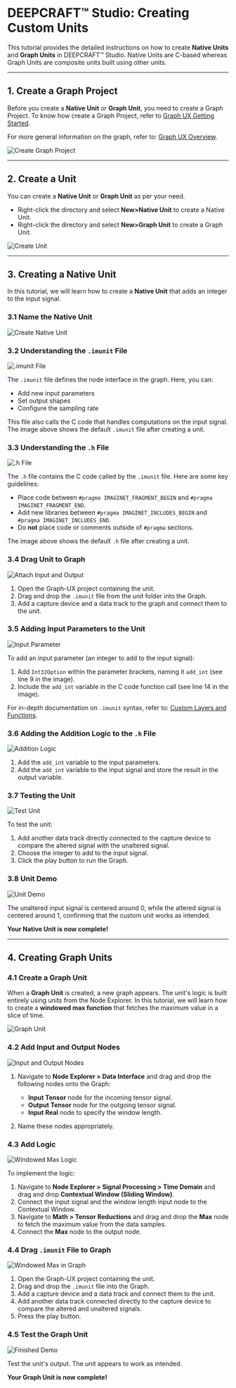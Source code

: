# DEEPCRAFT™ Studio: Creating Custom Units

This tutorial provides the detailed instructions on how to create **Native Units** and **Graph Units** in DEEPCRAFT™ Studio. Native Units are C-based whereas Graph Units are composite units built using other units.

---

## 1. Create a Graph Project

Before you create a **Native Unit** or **Graph Unit**, you need to create a Graph Project. To know how create a Graph Project, refer to [Graph UX Getting Started](https://developer.imagimob.com/getting-started/graph-ux).  

For more general information on the graph, refer to: [Graph UX Overview](https://developer.imagimob.com/getting-started/graph-ux/graph-ux-overview).

![Create Graph Project](Images/1-CreateGraphProject.png)

---

## 2. Create a Unit

You can create a **Native Unit** or **Graph Unit** as per your need.
- Right-click the directory and select **New>Native Unit** to create a Native Unit.
- Right-click the directory and select **New>Graph Unit** to create a Graph Unit.
  
![Create Unit](Images/2-CreateUnit.png)

---

## 3. Creating a Native Unit

In this tutorial, we will learn how to create a **Native Unit** that adds an integer to the input signal.

### 3.1 Name the Native Unit

![Create Native Unit](Images/3_1-CreateNativeUnit.png)

### 3.2 Understanding the `.imunit` File

![.imunit File](Images/3_2-DotImunitNativeUnit.png)

The `.imunit` file defines the node interface in the graph. Here, you can:
- Add new input parameters
- Set output shapes
- Configure the sampling rate

This file also calls the C code that handles computations on the input signal. The image above shows the default `.imunit` file after creating a unit.

### 3.3 Understanding the `.h` File

![.h File](Images/3_3-DotHNativeUnit.png)

The `.h` file contains the C code called by the `.imunit` file. Here are some key guidelines:
- Place code between `#pragma IMAGINET_FRAGMENT_BEGIN` and `#pragma IMAGINET_FRAGMENT_END`.
- Add new libraries between `#pragma IMAGINET_INCLUDES_BEGIN` and `#pragma IMAGINET_INCLUDES_END`.
- Do **not** place code or comments outside of `#pragma` sections.

The image above shows the default `.h` file after creating a unit.

### 3.4 Drag Unit to Graph

![Attach Input and Output](Images/3_5-AttachInputAndOutputNativeUnit.png)

1. Open the Graph-UX project containing the unit.
2. Drag and drop the `.imunit` file from the unit folder into the Graph.
3. Add a capture device and a data track to the graph and connect them to the unit.

### 3.5 Adding Input Parameters to the Unit

![Input Parameter](Images/3_6-DotImunitIntParameterNativeUnit.png)

To add an input parameter (an integer to add to the input signal):
1. Add `Int32Option` within the parameter brackets, naming it `add_int` (see line 9 in the image).
2. Include the `add_int` variable in the C code function call (see line 14 in the image).

For in-depth documentation on `.imunit` syntax, refer to: [Custom Layers and Functions](https://developer.imagimob.com/deployment/custom-layers-functions).

### 3.6 Adding the Addition Logic to the `.h` File

![Addition Logic](Images/3_7-DotHIntParameterNativeUnit.png)

1. Add the `add_int` variable to the input parameters.
2. Add the `add_int` variable to the input signal and store the result in the output variable.

### 3.7 Testing the Unit

![Test Unit](Images/3_8-FinishedUnitNativeUnit.png)

To test the unit:
1. Add another data track directly connected to the capture device to compare the altered signal with the unaltered signal.
2. Choose the integer to add to the input signal.
3. Click the play button to run the Graph.

### 3.8 Unit Demo

![Unit Demo](Images/3_9-FinishedUnitDemoNativeUnit.png)

The unaltered input signal is centered around 0, while the altered signal is centered around 1, confirming that the custom unit works as intended.

**Your Native Unit is now complete!**

---

## 4. Creating Graph Units

### 4.1 Create a Graph Unit

When a **Graph Unit** is created, a new graph appears. The unit's logic is built entirely using units from the Node Explorer. In this tutorial, we will learn how to create a **windowed max function** that fetches the maximum value in a slice of time.

![Graph Unit](Images/4_1-DotImunitGraphUnit.png)

### 4.2 Add Input and Output Nodes

![Input and Output Nodes](Images/4_2-InputOutputGraphUnit.png)

1. Navigate to **Node Explorer > Data Interface** and drag and drop the following nodes onto the Graph:
   - **Input Tensor** node for the incoming tensor signal.
   - **Output Tensor** node for the outgoing tensor signal.
   - **Input Real** node to specify the window length.
     
2. Name these nodes appropriately.

### 4.3 Add Logic

![Windowed Max Logic](Images/4_3-WindowedMaxGraphUnit.png)

To implement the logic:
1. Navigate to **Node Explorer > Signal Processing > Time Domain** and drag and drop **Contextual Window (Sliding Window)**.
2. Connect the input signal and the window length input node to the Contextual Window.
3. Navigate to **Math > Tensor Reductions** and drag and drop the **Max** node to fetch the maximum value from the data samples.
4. Connect the **Max** node to the output node.

### 4.4 Drag `.imunit` File to Graph

![Windowed Max in Graph](Images/4_4-WindowedMaxInGraphGraphUnit.png)

1. Open the Graph-UX project containing the unit.
2. Drag and drop the `.imunit` file into the Graph.
3. Add a capture device and a data track and connect them to the unit.
4. Add another data track connected directly to the capture device to compare the altered and unaltered signals.
5. Press the play button.

### 4.5 Test the Graph Unit

![Finished Demo](Images/WindowedMaxFinishedDemoGraphUnit.png)

Test the unit's output. The unit appears to work as intended.

**Your Graph Unit is now complete!**
